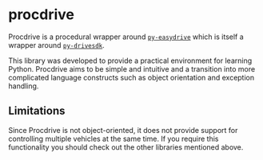 # procdrive
Procdrive is a procedural wrapper around 
[`py-easydrive`](https://github.com/PascalRombach/py-easydrive)
which is itself a wrapper around [`py-drivesdk`](https://github.com/HHG-TecLap/py-drivesdk).

This library was developed to provide a practical environment for learning Python.
Procdrive aims to be simple and intuitive and a transition into more complicated language constructs
such as object orientation and exception handling.

## Limitations
Since Procdrive is not object-oriented, it does not provide support 
for controlling multiple vehicles at the same time.
If you require this functionality you should check out the other libraries mentioned above.
